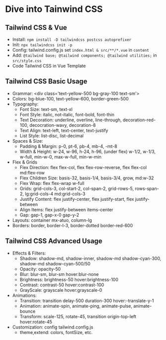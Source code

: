 # Dive into Tainwind CSS

## Tailwind CSS & Vue
 - Install: `npm install -D tailwindcss postcss autoprefixer`
 - Init: `npx tailwindcss init -p`
 - Config: tailwind.config.js set `index.html & src/**/*.vue` in `content`
 - Add: `@tailwind base; @tailwind components; @tailwind utilities;` in `src/style.css`
 - Code Tailwind CSS in Vue Template

## Tailwind CSS Basic Usage
 - Grammar: \<div class='text-yellow-500 bg-gray-100 text-sm'\>
 - Colors: bg-blue-100, text-yellow-600, border-green-500
 - Typography: 
    - Font Size: text-sm, text-xl
    - Font Style: italic, not-italic, font-bold, font-thin
    - Text Decoration: underline, overline, line-through, decoration-red-100, decocration-wavy, decoration-8
    - Text Align: text-left, text-center, text-justify
    - List Style: list-disc, list-decimal
 - Spaces & Size:
    - Padding & Margin: p-0, pt-6, pb-4, mb-4, -mt-8
    - Width & Height: w-24, w-96, h-24, h-96, (under flex) w-1/2, w-1/3, w-full, min-w-0, max-w-full, min-w-min
 - Flex & Grids
    - Flex Direction: flex flex-col, flex flex-row-reverse, flex flex-col md:flex-row
    - Flex Children Size: basis-32, basis-1/4, basis-3/4, grow, md:w-32
    - Flex Wrap: flex flex-wrap w-full
    - Grids: grid-cols-3, col-start-2, col-span-2, grid-rows-5, rows-span-2, lg:grid-cols-4 md:grid-cols-3
    - Justify Content: flex justify-center, flex justify-start, flex justify-between
    - Align Items: flex justify-between items-center
    - Gap: gap-1, gap-x-0 gap-y-2
 - Layouts: container mx-atuo, column-lg 
 - Borders: border, border-l-3, border-dotted border-red-600

## Tailwind CSS Advanced Usage
 - Effects & Filters: 
   - Shadow: shadow-md, shadow-inner, shadow-md shadow-cyan-300, shadow-md shadow-cyan-500/50
   - Opacity: opacity-50
   - Blur: blur-sm, blur-sm hover:blur-none
   - Brightness: brightness-50 hover:brightness-100
   - Contrast: contrast-50 hover:contrast-100
   - GrayScale: grayscale hover:grayscale-0
 - Animations: 
   - Transition: transition delay-500 duration-300 hover:-translate-y-1
   - Animation: animate-spin, animate-ping, animate-pulse, animate-bounce
   - Transform: scale-125, rotate-45, transition origin-top-left hover:rotate-45
 - Customization: config tailwind.config.js
    - theme,extend: colors, fontSize, etc.
